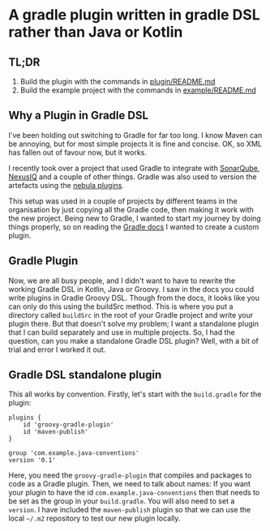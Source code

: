 # A gradle plugin written in gradle DSL rather than Java or Kotlin

## TL;DR
1. Build the plugin with the commands in [plugin/README.md](plugin/README.md)
2. Build the example project with the commands in [example/README.md](example/README.md)

## Why a Plugin in Gradle DSL
I've been holding out switching to Gradle for far too long. I know Maven can be annoying, but for most simple projects
it is fine and concise. OK, so XML has fallen out of favour now, but it works.

I recently took over a project that used Gradle to integrate with [SonarQube](https://docs.sonarsource.com/sonarqube/latest/analyzing-source-code/scanners/sonarscanner-for-gradle/),
[NexusIQ](https://blog.sonatype.com/new-sonatype-scan-gradle-plugin) and a couple of other things. Gradle
was also used to version the artefacts using the [nebula plugins](https://nebula-plugins.github.io/).

This setup was used in a couple of projects by different teams in the organisation by just copying all the Gradle code,
then making it work with the new project. Being new to Gradle, I wanted to start my journey by doing things properly,
so on reading the [Gradle docs](https://docs.gradle.org/current/userguide/custom_plugins.html) I wanted to create
a custom plugin.

## Gradle Plugin
Now, we are all busy people, and I didn't want to have to rewrite the working Gradle DSL in Kotlin, Java or Groovy. I
saw in the docs you could write plugins in Gradle Groovy DSL. Though from the docs, it looks like you can only do this
using the buildSrc method. This is where you put a directory called `buildSrc`
in the root of your Gradle project and write your plugin there. But that doesn't solve my problem; I want a standalone
plugin that I can build separately and use in multiple projects. So, I had the question, can you make a standalone
Gradle DSL plugin? Well, with a bit of trial and error I worked it out.

## Gradle DSL standalone plugin
This all works by convention. Firstly, let's start with the `build.gradle` for the plugin:
```
plugins {
    id 'groovy-gradle-plugin'
    id 'maven-publish'
}

group 'com.example.java-conventions'
version '0.1'
```

Here, you need the `groovy-gradle-plugin` that compiles and packages to code as a Gradle plugin. Then, we need to talk about
names: If you want your plugin to have the id `com.example.java-conventions` then that needs to be set as the group
in your `build.gradle`. You will also need to set a `version`. I have included the `maven-publish` plugin so that we can
use the local `~/.m2` repository to test our new plugin locally.